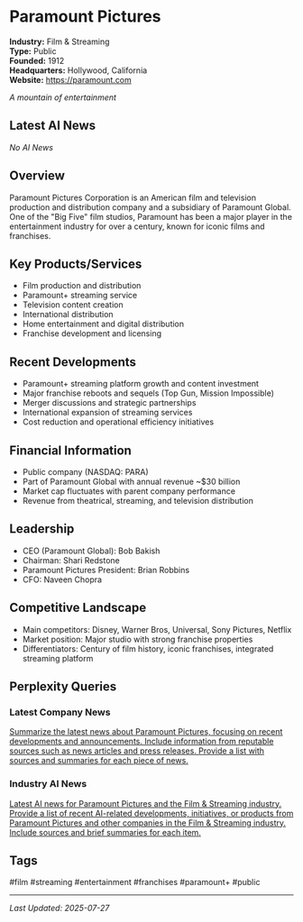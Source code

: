 # Paramount Pictures

**Industry:** Film & Streaming  
**Type:** Public  
**Founded:** 1912  
**Headquarters:** Hollywood, California  
**Website:** https://paramount.com

*A mountain of entertainment*

## Latest AI News

*No AI News*

## Overview
Paramount Pictures Corporation is an American film and television production and distribution company and a subsidiary of Paramount Global. One of the "Big Five" film studios, Paramount has been a major player in the entertainment industry for over a century, known for iconic films and franchises.

## Key Products/Services
- Film production and distribution
- Paramount+ streaming service
- Television content creation
- International distribution
- Home entertainment and digital distribution
- Franchise development and licensing

## Recent Developments
- Paramount+ streaming platform growth and content investment
- Major franchise reboots and sequels (Top Gun, Mission Impossible)
- Merger discussions and strategic partnerships
- International expansion of streaming services
- Cost reduction and operational efficiency initiatives

## Financial Information
- Public company (NASDAQ: PARA)
- Part of Paramount Global with annual revenue ~$30 billion
- Market cap fluctuates with parent company performance
- Revenue from theatrical, streaming, and television distribution

## Leadership
- CEO (Paramount Global): Bob Bakish
- Chairman: Shari Redstone
- Paramount Pictures President: Brian Robbins
- CFO: Naveen Chopra

## Competitive Landscape
- Main competitors: Disney, Warner Bros, Universal, Sony Pictures, Netflix
- Market position: Major studio with strong franchise properties
- Differentiators: Century of film history, iconic franchises, integrated streaming platform

## Perplexity Queries
### Latest Company News
[Summarize the latest news about Paramount Pictures, focusing on recent developments and announcements. Include information from reputable sources such as news articles and press releases. Provide a list with sources and summaries for each piece of news.](https://www.perplexity.ai/search/summarize-the-latest-news-about-paramount-pictures-focusing-on-recent-developments-and-announcements-include-information-from-reputable-sources-such-as-news-articles-and-press-releases-provide-a-list-with-sources-and-summaries-for-each-piece-of-news)

### Industry AI News
[Latest AI news for Paramount Pictures and the Film & Streaming industry. Provide a list of recent AI-related developments, initiatives, or products from Paramount Pictures and other companies in the Film & Streaming industry. Include sources and brief summaries for each item.](https://www.perplexity.ai/search/latest-ai-news-for-paramount-pictures-and-the-film-streaming-industry-provide-a-list-of-recent-ai-related-developments-initiatives-or-products-from-paramount-pictures-and-other-companies-in-the-film-streaming-industry-include-sources-and-brief-summaries-for-each-item)

## Tags
#film #streaming #entertainment #franchises #paramount+ #public

---
*Last Updated: 2025-07-27*